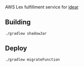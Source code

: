 AWS Lex fulfillment service for [idear](https://github.com/OpenASR/idear)

## Building

    ./gradlew shadowJar
    
## Deploy
    
    ./gradlew migrateFunction